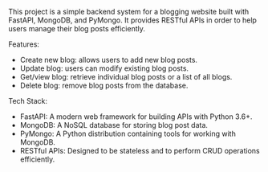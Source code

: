 This project is a simple backend system for a blogging website built with FastAPI, MongoDB, and PyMongo. It provides RESTful APIs in order to help users manage their blog posts efficiently.


Features:
- Create new blog: allows users to add new blog posts.
- Update blog: users can modify existing blog posts.
- Get/view blog: retrieve individual blog posts or a list of all blogs.
- Delete blog: remove blog posts from the database.


Tech Stack:
- FastAPI: A modern web framework for building APIs with Python 3.6+.
- MongoDB: A NoSQL database for storing blog post data.
- PyMongo: A Python distribution containing tools for working with MongoDB.
- RESTful APIs: Designed to be stateless and to perform CRUD operations efficiently.



